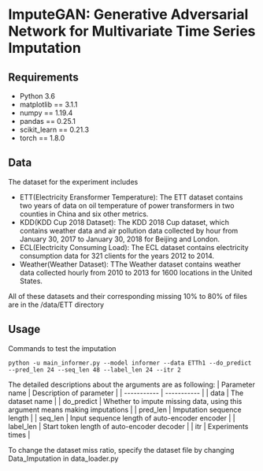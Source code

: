 # ImputeGAN: Generative Adversarial Network for Multivariate Time Series Imputation
## Requirements
- Python 3.6
- matplotlib == 3.1.1
- numpy == 1.19.4
- pandas == 0.25.1
- scikit_learn == 0.21.3
- torch == 1.8.0
## Data
The dataset for the experiment includes
- ETT(Electricity Eransformer Temperature): The ETT dataset contains two years of data on oil temperature of power transformers in two counties in China and six other metrics.
- KDD(KDD Cup 2018 Dataset): The KDD 2018 Cup dataset, which contains weather data and air pollution data collected by hour from January 30, 2017 to January 30, 2018 for Beijing and London.
- ECL(Electricity Consuming Load): The ECL dataset contains electricity consumption data for 321 clients for the years 2012 to 2014.
- Weather(Weather Dataset): TThe Weather dataset contains weather data collected hourly from 2010 to 2013 for 1600 locations in the United States.

All of these datasets and their corresponding missing 10% to 80% of files are in the /data/ETT directory
## Usage
Commands to test the imputation

`python -u main_informer.py --model informer --data ETTh1 --do_predict --pred_len 24 --seq_len 48 --label_len 24 --itr 2`

The detailed descriptions about the arguments are as following:
| Parameter name    | Description of parameter |
| ----------- | ----------- |
| data      | The dataset name       |
| do_predict   | Whether to impute missing data, using this argument means making imputations |
| pred_len | Imputation sequence length |
| seq_len | Input sequence length of auto-encoder encoder |
| label_len | Start token length of auto-encoder decoder |
| itr | Experiments times |

To change the dataset miss ratio, specify the dataset file by changing Data_Imputation in data_loader.py
